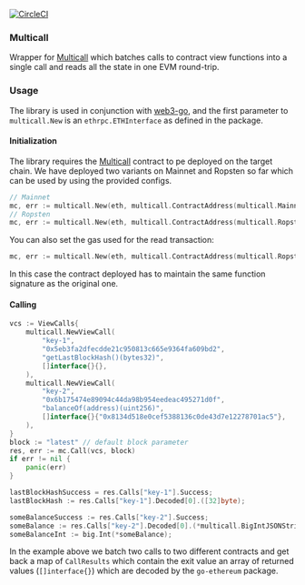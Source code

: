 [![CircleCI](https://circleci.com/gh/Alethio/multicall-go.svg?style=svg)](https://circleci.com/gh/Alethio/multicall-go)

### Multicall

Wrapper for [Multicall](https://github.com/bowd/multicall) which batches calls to contract
view functions into a single call and reads all the state in one EVM round-trip.

### Usage

The library is used in conjunction with [web3-go](https://github.com/Alethio/web3-go), and the first parameter to `multicall.New` is an `ethrpc.ETHInterface` as defined in the package.

#### Initialization

The library requires the [Multicall](https://github.com/bowd/multicall) contract to pe deployed on the target chain.
We have deployed two variants on Mainnet and Ropsten so far which can be used by using the provided configs.


```go
// Mainnet
mc, err := multicall.New(eth, multicall.ContractAddress(multicall.MainnetAddress))
// Ropsten
mc, err := multicall.New(eth, multicall.ContractAddress(multicall.RopstenAddress))
```


You can also set the gas used for the read transaction:

```go
mc, err := multicall.New(eth, multicall.ContractAddress(multicall.RopstenAddress), multicall.SetGas(40000))
```

In this case the contract deployed has to maintain the same function signature as the original one.

#### Calling

```go
vcs := ViewCalls{
    multicall.NewViewCall(
        "key-1",
        "0x5eb3fa2dfecdde21c950813c665e9364fa609bd2",
        "getLastBlockHash()(bytes32)",
        []interface{}{},
    ),
    multicall.NewViewCall(
        "key-2",
        "0x6b175474e89094c44da98b954eedeac495271d0f",
        "balanceOf(address)(uint256)",
        []interface{}{"0x8134d518e0cef5388136c0de43d7e12278701ac5"},
    ),
}
block := "latest" // default block parameter
res, err := mc.Call(vcs, block)
if err != nil {
    panic(err)
}

lastBlockHashSuccess = res.Calls["key-1"].Success;
lastBlockHash := res.Calls["key-1"].Decoded[0].([32]byte);

someBalanceSuccess := res.Calls["key-2"].Success;
someBalance := res.Calls["key-2"].Decoded[0].(*multicall.BigIntJSONString);
someBalanceInt := big.Int(*someBalance);
```

In the example above we batch two calls to two different contracts and get back a map of `CallResults` which contain the exit value an array of returned values (`[]interface{}`) which are decoded by the `go-ethereum` package.
